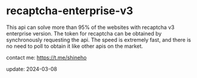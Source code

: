 # recaptcha-enterprise-v3
This api can solve more than 95% of the websites with recaptcha v3 enterprise version. The token for recaptcha can be obtained by synchronously requesting the api. The speed is extremely fast, and there is no need to poll to obtain it like other apis on the market.

contact me: https://t.me/shineho

update: 2024-03-08
